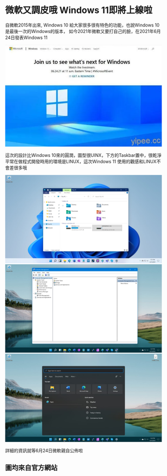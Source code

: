 # 微軟又調皮哦 Windows 11即將上線啦

自微軟2015年出來, Windows 10 給大家很多很有特色的功能，也說Windows 10 是最後一次的Windows的版本，
如今2021年微軟又要打自己的臉，在2021年6月24日發表Windows 11 

![1](asset/b305c0b26c550b254d59623b819d70ea.webp)

這次的設計比Windows 10來的圓潤，圖型很UINX，下方的Taskbar置中，很乾淨
平常在做程式開發時用的環境是LINUX，這次Windows 11 使用的觀感和LINUX不會差很多哦

![2](asset/win11-fe-mode.jpg)
![3](asset/win11-legacy.jpg)
![4](asset/win11-search.jpg)

詳細的資訊就等6月24日微軟親自公佈啦

## 圖均來自官方網站
